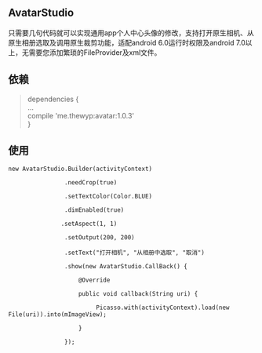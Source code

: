 ## AvatarStudio
只需要几句代码就可以实现通用app个人中心头像的修改，支持打开原生相机、从原生相册选取及调用原生裁剪功能，适配android 6.0运行时权限及android 7.0以上，无需要您添加繁琐的FileProvider及xml文件。

## 依赖
>dependencies {<br>
	...<br>
	compile 'me.thewyp:avatar:1.0.3'<br>
>}

## 使用
 <pre><code>new AvatarStudio.Builder(activityContext)<br>
                .needCrop(true)<br>
                .setTextColor(Color.BLUE)<br>
                .dimEnabled(true)<br>
               .setAspect(1, 1)<br>
                .setOutput(200, 200)<br>
                .setText("打开相机", "从相册中选取", "取消")<br>
                .show(new AvatarStudio.CallBack() {<br>
                    @Override<br>
                    public void callback(String uri) {<br>
                         Picasso.with(activityContext).load(new File(uri)).into(mImageView);<br>
                    }<br>
                });<br></code></pre>
